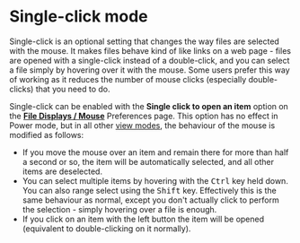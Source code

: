 # Single-click mode

Single-click is an optional setting that changes the way files are selected with the mouse. It makes files behave kind of like links on a web page - files are opened with a single-click instead of a double-click, and you can select a file simply by hovering over it with the mouse. Some users prefer this way of working as it reduces the number of mouse clicks (especially double-clicks) that you need to do.

Single-click can be enabled with the **Single click to open an item** option on the **[File Displays / Mouse](/Manual/preferences/preferences_categories/file_displays/mouse/RAEDME.md)** Preferences page. This option has no effect in Power mode, but in all other [view modes](../../the_lister/view_modes.md), the behaviour of the mouse is modified as follows:

- If you move the mouse over an item and remain there for more than half a second or so, the item will be automatically selected, and all other items are deselected.
- You can select multiple items by hovering with the <kbd>Ctrl</kbd> key held down. You can also range select using the <kbd>Shift</kbd> key. Effectively this is the same behaviour as normal, except you don't actually click to perform the selection - simply hovering over a file is enough.
- If you click on an item with the left button the item will be opened (equivalent to double-clicking on it normally).

